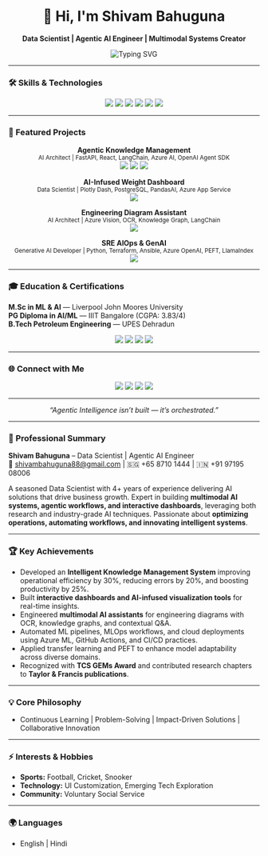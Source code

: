 <h1 align="center">👋 Hi, I'm Shivam Bahuguna</h1>
<p align="center">
  <b>Data Scientist | Agentic AI Engineer | Multimodal Systems Creator</b>
</p>

<p align="center">
  <img src="https://readme-typing-svg.herokuapp.com?font=Fira+Code&size=28&color=00F0FF&center=true&vCenter=true&width=600&lines=Transforming+Data+into+Intelligence...;Building+Agentic+AI+Solutions...;Creating+Interactive+Dashboards..." alt="Typing SVG"/>
</p>

---

### 🛠️ Skills & Technologies

<p align="center">
  <a href="https://openai.com/research/"><img src="https://img.shields.io/badge/OpenAI-412991?logo=openai&logoColor=white&style=for-the-badge&animation=spin" /></a>
  <a href="https://www.langchain.com/"><img src="https://img.shields.io/badge/LangChain-1C3C3C?logo=chainlink&logoColor=white&style=for-the-badge&animation=spin" /></a>
  <a href="https://fastapi.tiangolo.com/"><img src="https://img.shields.io/badge/FastAPI-009688?logo=fastapi&logoColor=white&style=for-the-badge&animation=spin" /></a>
  <a href="https://azure.microsoft.com/en-us/services/machine-learning/"><img src="https://img.shields.io/badge/Azure%20AI-008AD7?logo=microsoftazure&logoColor=white&style=for-the-badge&animation=spin" /></a>
  <a href="https://react.dev/"><img src="https://img.shields.io/badge/React-20232A?logo=react&logoColor=61DAFB&style=for-the-badge&animation=spin" /></a>
  <a href="https://www.postgresql.org/"><img src="https://img.shields.io/badge/PostgreSQL-4169E1?logo=postgresql&logoColor=white&style=for-the-badge&animation=spin" /></a>
</p>

---

### 🚀 Featured Projects

<div align="center">

**Agentic Knowledge Management**  
<sub>AI Architect | FastAPI, React, LangChain, Azure AI, OpenAI Agent SDK</sub>  
<img src="https://img.shields.io/badge/Efficiency-30%25-brightgreen?style=for-the-badge" /> 
<img src="https://img.shields.io/badge/Errors-20%25-red?style=for-the-badge" /> 
<img src="https://img.shields.io/badge/Productivity-25%25-blue?style=for-the-badge" />  

**AI-Infused Weight Dashboard**  
<sub>Data Scientist | Plotly Dash, PostgreSQL, PandasAI, Azure App Service</sub>  
<img src="https://img.shields.io/badge/Interactive-Dashboards-orange?style=for-the-badge" />  

**Engineering Diagram Assistant**  
<sub>AI Architect | Azure Vision, OCR, Knowledge Graph, LangChain</sub>  
<img src="https://img.shields.io/badge/Contextual-Q&A-yellow?style=for-the-badge" />  

**SRE AIOps & GenAI**  
<sub>Generative AI Developer | Python, Terraform, Ansible, Azure OpenAI, PEFT, LlamaIndex</sub>  
<img src="https://img.shields.io/badge/Automation-RootCauseAnalysis-blueviolet?style=for-the-badge" />  

</div>

---

### 🎓 Education & Certifications
**M.Sc in ML & AI** — Liverpool John Moores University  
**PG Diploma in AI/ML** — IIIT Bangalore (CGPA: 3.83/4)  
**B.Tech Petroleum Engineering** — UPES Dehradun  

<p align="center">
  <a href="https://aws.amazon.com/certification/"><img src="https://img.shields.io/badge/AWS%20ML-FF9900?logo=amazonaws&style=for-the-badge&animation=shine" /></a>
  <a href="https://aws.amazon.com/certification/"><img src="https://img.shields.io/badge/AWS%20Cloud%20Practitioner-232F3E?logo=amazonaws&style=for-the-badge&animation=shine" /></a>
  <a href="https://cloud.google.com/certification/"><img src="https://img.shields.io/badge/Google%20ACE-4285F4?logo=googlecloud&style=for-the-badge&animation=shine" /></a>
  <a href="https://www.coursera.org/"><img src="https://img.shields.io/badge/Six%20Sigma-6C8CBF?logo=coursera&style=for-the-badge&animation=shine" /></a>
</p>

---

### 🌐 Connect with Me
<p align="center">
  <a href="https://github.com/Shivam26102022"><img src="https://img.shields.io/badge/GitHub-181717?logo=github&style=for-the-badge&animation=spin" /></a>
  <a href="https://www.linkedin.com/in/shivambahuguna88/"><img src="https://img.shields.io/badge/LinkedIn-0077B5?logo=linkedin&style=for-the-badge&animation=spin" /></a>
  <a href="mailto:shivambahuguna88@gmail.com"><img src="https://img.shields.io/badge/Email-D14836?logo=gmail&style=for-the-badge&animation=spin" /></a>
  <a href="https://shivam26102022.github.io/Shivam-Portfolio/index.html"><img src="https://img.shields.io/badge/Portfolio-0A66C2?logo=googlechrome&style=for-the-badge&animation=spin" /></a>
</p>

---

<p align="center">
  <i>“Agentic Intelligence isn’t built — it’s orchestrated.”</i>
</p>

---

### 💼 Professional Summary

**Shivam Bahuguna** – Data Scientist | Agentic AI Engineer  
📧 shivambahuguna88@gmail.com | 🇸🇬 +65 8710 1444 | 🇮🇳 +91 97195 08006  

A seasoned Data Scientist with 4+ years of experience delivering AI solutions that drive business growth. Expert in building **multimodal AI systems, agentic workflows, and interactive dashboards**, leveraging both research and industry-grade AI techniques. Passionate about **optimizing operations, automating workflows, and innovating intelligent systems**.

---

### 🏆 Key Achievements

- Developed an **Intelligent Knowledge Management System** improving operational efficiency by 30%, reducing errors by 20%, and boosting productivity by 25%.  
- Built **interactive dashboards and AI-infused visualization tools** for real-time insights.  
- Engineered **multimodal AI assistants** for engineering diagrams with OCR, knowledge graphs, and contextual Q&A.  
- Automated ML pipelines, MLOps workflows, and cloud deployments using Azure ML, GitHub Actions, and CI/CD practices.  
- Applied transfer learning and PEFT to enhance model adaptability across diverse domains.  
- Recognized with **TCS GEMs Award** and contributed research chapters to **Taylor & Francis publications**.  

---

### 💡 Core Philosophy
- Continuous Learning | Problem-Solving | Impact-Driven Solutions | Collaborative Innovation

---

### ⚡ Interests & Hobbies
- **Sports:** Football, Cricket, Snooker  
- **Technology:** UI Customization, Emerging Tech Exploration  
- **Community:** Voluntary Social Service  

---

### 🌍 Languages
- English | Hindi
